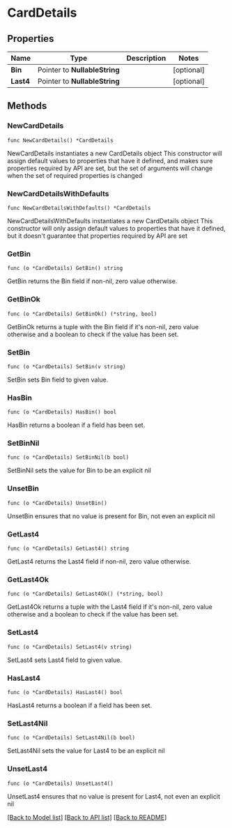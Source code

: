 # CardDetails

## Properties

Name | Type | Description | Notes
------------ | ------------- | ------------- | -------------
**Bin** | Pointer to **NullableString** |  | [optional] 
**Last4** | Pointer to **NullableString** |  | [optional] 

## Methods

### NewCardDetails

`func NewCardDetails() *CardDetails`

NewCardDetails instantiates a new CardDetails object
This constructor will assign default values to properties that have it defined,
and makes sure properties required by API are set, but the set of arguments
will change when the set of required properties is changed

### NewCardDetailsWithDefaults

`func NewCardDetailsWithDefaults() *CardDetails`

NewCardDetailsWithDefaults instantiates a new CardDetails object
This constructor will only assign default values to properties that have it defined,
but it doesn't guarantee that properties required by API are set

### GetBin

`func (o *CardDetails) GetBin() string`

GetBin returns the Bin field if non-nil, zero value otherwise.

### GetBinOk

`func (o *CardDetails) GetBinOk() (*string, bool)`

GetBinOk returns a tuple with the Bin field if it's non-nil, zero value otherwise
and a boolean to check if the value has been set.

### SetBin

`func (o *CardDetails) SetBin(v string)`

SetBin sets Bin field to given value.

### HasBin

`func (o *CardDetails) HasBin() bool`

HasBin returns a boolean if a field has been set.

### SetBinNil

`func (o *CardDetails) SetBinNil(b bool)`

 SetBinNil sets the value for Bin to be an explicit nil

### UnsetBin
`func (o *CardDetails) UnsetBin()`

UnsetBin ensures that no value is present for Bin, not even an explicit nil
### GetLast4

`func (o *CardDetails) GetLast4() string`

GetLast4 returns the Last4 field if non-nil, zero value otherwise.

### GetLast4Ok

`func (o *CardDetails) GetLast4Ok() (*string, bool)`

GetLast4Ok returns a tuple with the Last4 field if it's non-nil, zero value otherwise
and a boolean to check if the value has been set.

### SetLast4

`func (o *CardDetails) SetLast4(v string)`

SetLast4 sets Last4 field to given value.

### HasLast4

`func (o *CardDetails) HasLast4() bool`

HasLast4 returns a boolean if a field has been set.

### SetLast4Nil

`func (o *CardDetails) SetLast4Nil(b bool)`

 SetLast4Nil sets the value for Last4 to be an explicit nil

### UnsetLast4
`func (o *CardDetails) UnsetLast4()`

UnsetLast4 ensures that no value is present for Last4, not even an explicit nil

[[Back to Model list]](../README.md#documentation-for-models) [[Back to API list]](../README.md#documentation-for-api-endpoints) [[Back to README]](../README.md)


